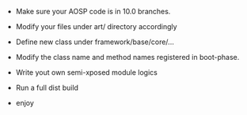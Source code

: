 - Make sure your AOSP code is in 10.0 branches.

- Modify your files under art/ directory accordingly

- Define new class under framework/base/core/...

- Modify the class name and method names registered in boot-phase.

- Write yout own semi-xposed module logics

- Run a full dist build

- enjoy

